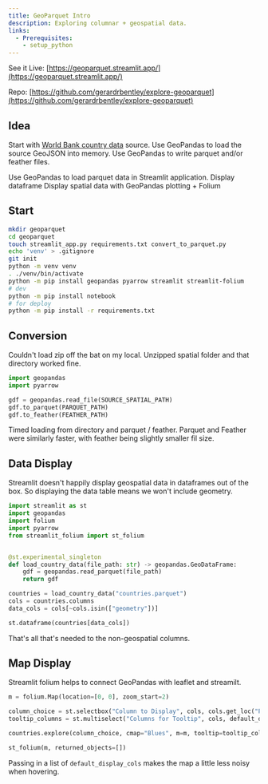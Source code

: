 ```yaml
---
title: GeoParquet Intro
description: Exploring columnar + geospatial data.
links:
  - Prerequisites:
    - setup_python
---
```


See it Live: [https://geoparquet.streamlit.app/](https://geoparquet.streamlit.app/)

Repo: [https://github.com/gerardrbentley/explore-geoparquet](https://github.com/gerardrbentley/explore-geoparquet)

## Idea

Start with [World Bank country data](https://datacatalog.worldbank.org/search/dataset/0038272/World-Bank-Official-Boundaries) source.
Use GeoPandas to load the source GeoJSON into memory.
Use GeoPandas to write parquet and/or feather files.

Use GeoPandas to load parquet data in Streamlit application.
Display dataframe
Display spatial data with GeoPandas plotting + Folium

## Start

```sh
mkdir geoparquet
cd geoparquet 
touch streamlit_app.py requirements.txt convert_to_parquet.py
echo 'venv' > .gitignore
git init
python -m venv venv
. ./venv/bin/activate
python -m pip install geopandas pyarrow streamlit streamlit-folium
# dev
python -m pip install notebook
# for deploy
python -m pip install -r requirements.txt
```

## Conversion

Couldn't load zip off the bat on my local.
Unzipped spatial folder and that directory worked fine.

```py
import geopandas
import pyarrow

gdf = geopandas.read_file(SOURCE_SPATIAL_PATH)
gdf.to_parquet(PARQUET_PATH)
gdf.to_feather(FEATHER_PATH)
```

Timed loading from directory and parquet / feather.
Parquet and Feather were similarly faster, with feather being slightly smaller fil size.

## Data Display

Streamlit doesn't happily display geospatial data in dataframes out of the box.
So displaying the data table means we won't include geometry.

```py
import streamlit as st
import geopandas
import folium
import pyarrow
from streamlit_folium import st_folium


@st.experimental_singleton
def load_country_data(file_path: str) -> geopandas.GeoDataFrame:
    gdf = geopandas.read_parquet(file_path)
    return gdf

countries = load_country_data("countries.parquet")
cols = countries.columns
data_cols = cols[~cols.isin(["geometry"])]

st.dataframe(countries[data_cols])
```

That's all that's needed to the non-geospatial columns.

## Map Display

Streamlit folium helps to connect GeoPandas with leaflet and streamilt.

```py
m = folium.Map(location=[0, 0], zoom_start=2)

column_choice = st.selectbox("Column to Display", cols, cols.get_loc("POP_RANK"))
tooltip_columns = st.multiselect("Columns for Tooltip", cols, default_display_cols)

countries.explore(column_choice, cmap="Blues", m=m, tooltip=tooltip_columns)  

st_folium(m, returned_objects=[])
```

Passing in a list of `default_display_cols` makes the map a little less noisy when hovering.
